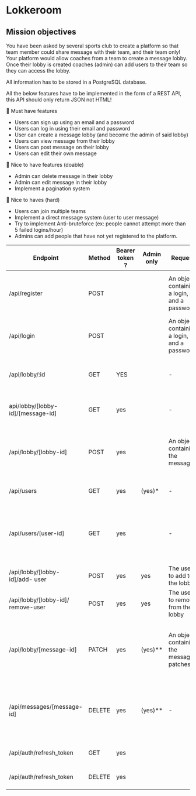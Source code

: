 # Lokkeroom

## Mission objectives

You have been asked by several sports club to create a platform so that team member could share message with their team, and their team only! Your platform would allow coaches from a team to create a message lobby. Once their lobby is created coaches (admin) can add users to their team so they can access the lobby.

All information has to be stored in a PostgreSQL database.

All the below features have to be implemented in the form of a REST API, this API should only return JSON not HTML!

🌱 Must have features

- Users can sign up using an email and a password
- Users can log in using their email and password
- User can create a message lobby (and become the admin of said lobby)
- Users can view message from their lobby
- Users can post message on their lobby
- Users can edit their own message

🌼 Nice to have features (doable)

- Admin can delete message in their lobby
- Admin can edit message in their lobby
- Implement a pagination system

🌳 Nice to haves (hard)

- Users can join multiple teams
- Implement a direct message system (user to user message)
- Try to implement Anti-bruteforce (ex: people cannot attempt more than 5 failed logins/hour)
- Admins can add people that have not yet registered to the platform.

| Endpoint                           | Method | Bearer  token ? | Admin only | Request                                       | Response                                                                                                |
|------------------------------------|--------|-----------------|------------|-----------------------------------------------|---------------------------------------------------------------------------------------------------------|
| /api/register                      | POST   |                 |            | An object containing  a login, and a password | A message stating the user has been created (or the approriate error, if any)                           |
| /api/login                         | POST   |                 |            | An object containing a login, and a password  | A JSON Web Token/session ID (or the approriate error, if any)                                           |
| /api/lobby/:id                     | GET    | YES             |            | -                                             | A array containing all the message from   the lobby                                                     |
| api/lobby/[lobby- id]/[message-id] | GET    | yes             |            | -                                             | A single message object from the lobby                                                                  |
| /api/lobby/[lobby-id]              | POST   | yes             |            | An object containing  the message             | A message stating the message has been  posted (or the approriate error, if any)                        |
| /api/users                         | GET    | yes             | (yes)*     | -                                             | All the users from the same lobby                                                                       |
| /api/users/[user-id]               | GET    | yes             |            | -                                             | A single user. if the user is not an admin, can only get details from people that are in the same lobby |
| /api/lobby/[lobby-id]/add- user    | POST   | yes             | yes        | The user to add to the  lobby                 | Add an user to a lobby                                                                                  |
| /api/lobby/[lobby-id]/ remove-user | POST   | yes             | yes        | The user to remove  from the lobby            | Removes an user from the lobby                                                                          |
| /api/lobby/[message-id]            | PATCH  | yes             | (yes)**    | An object containing the message patches      | Edit a message. Users can only edit their  own messages, unless they are admins.                        |
| /api/messages/[message-id]         | DELETE | yes             | (yes)**    | -                                             | Delete a message. Users can only edit their  own messages, unless they are admins.                      |
| /api/auth/refresh_token            | GET    | yes             |            |                                               | Refresh the token of the user.                                                                          |
| /api/auth/refresh_token            | DELETE | yes             |            |                                               | Delete the token of an user.                                                                            |